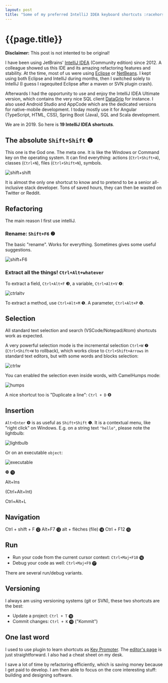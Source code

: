 ```yaml
---
layout: post
title: "Some of my preferred IntelliJ IDEA keyboard shortcuts :racehorse:"
---
```


# {{page.title}}

**Disclaimer:** This post is not intented to be original!

I have been using JetBrains' [IntelliJ IDEA](https://www.jetbrains.com/idea/) (Community edition) since 2012. A colleague showed us this IDE and its amazing refactoring features and stability. At the time, most of us were using [Eclipse](https://www.jetbrains.com/idea/) or [NetBeans](https://netbeans.apache.org/). I kept using both Eclipse and IntelliJ during months, then I switched solely to IntelliJ (I guess I ragequited Eclipse after a maven or SVN plugin crash). 

Afterwards I had the opportunity to use and enjoy the IntelliJ IDEA Ultimate version, which contains the very nice SQL client [DataGrip](https://www.jetbrains.com/datagrip/) for instance. I also used Android Studio and AppCode which are the dedicated versions for native-mobile development. I today mostly use it for Angular (TypeScript, HTML, CSS), Spring Boot (Java), SQL and Scala development. 

We are in 2019. So here is **19 IntelliJ IDEA shortcuts**.


## The absolute `Shift+Shift` ❶

This one is the God one. The meta one. It is like the Windows or Command key on the operating system. It can find everything: actions (`Ctrl+Shift+A`), classes (`Ctrl+N`), files (`Ctrl+Shift+N`), symbols. 

![shift+shift](/blog/assets/2019-11-06-shift+shift.png "Shift+Shift")

It is almost the only one shortcut to know and to pretend to be a senior all-inclusive stack developer. Tons of saved hours, they can then be wasted on Twitter or Reddit. 

## Refactoring 

The main reason I first use intelliJ.

### Rename: `Shift+F6` ❷

The basic "rename". Works for everything. Sometimes gives some useful suggestions. 

![shift+F6](/blog/assets/2019-11-06-shift+F6.png "shift+F6")

### Extract all the things! `Ctrl+Alt+whatever`

To extract a field, `Ctrl+Alt+F` ❸, a variable, `Ctrl+Alt+V` ❹:

![ctrlaltv](/blog/assets/2019-11-06-ctrl+alt+V.png "ctrlaltv")

To extract a method, use `Ctrl+Alt+M` ❺. A parameter, `Ctrl+Alt+P` ❻.

## Selection 

All standard text selection and search (VSCode/Notepad/Atom) shortcuts work as expected. 

A very powerful selection mode is the incremental selection `Ctrl+W` ❼   (`Ctrl+Shift+W` to rollback), which works close to `Ctrl+Shift+Arrows` in standard text editors, but with some words and blocks selection:

![ctrlw](/blog/assets/2019-11-06-ctrl+W.png "ctrlw")

You can enabled the selection even inside words, with CamelHumps mode:

![humps](/blog/assets/2019-11-06-humps.png "humps")

A nice shortcut too is "Duplicate a line": `Ctrl + D` ❽ 

## Insertion 

`Alt+Enter` ❾ is as useful as `Shift+Shift` ❶. It is a contextual menu, like "right click" on Windows.
E.g. on a string text `"hello"`, please note the lightbulb:

![lightbulb](/blog/assets/2019-11-06-alt+enter.png "lightbulb")

Or on an executable `object`:

![executable](/blog/assets/2019-11-06-alt+enter2.png "executable")



 ❿ ⓫

Alt+Ins

(Ctrl+Alt+Int)

Ctrl+Alt+L

## Navigation 

Ctrl + shift + F ⓬
Alt+F7 ⓭
alt + flèches (file) ⓮
Ctrl + F12 ⓯

## Run

- Run your code from the current cursor context: `Ctrl+Maj+F10` ⓰
- Debug your code as well: `Ctrl+Maj+F9` ⓱

There are several run/debug variants.

## Versioning 

I always am using versioning systems (git or SVN), these two shortcuts are the best:
  
- Update a project: `Ctrl + T` ⓲
- Commit changes: `Ctrl + K` ⓳ ("Kommit") 

## One last word

I used to use plugin to learn shortcuts as [Key Promoter](https://plugins.jetbrains.com/plugin/9792-key-promoter-x). The [editor's page](https://www.jetbrains.com/help/idea/mastering-keyboard-shortcuts.html) is just straightforward. I also had a cheat sheet on my desk. 

I save a lot of time by refactoring efficiently, which is saving money because I get paid to develop. I am then able to focus on the core interesting stuff: building and designing software. 

